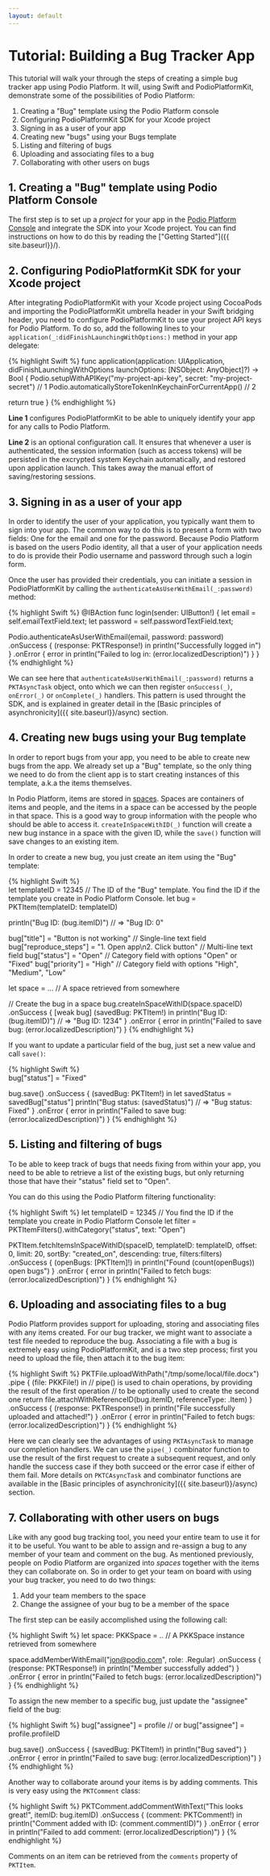 ```yaml
---
layout: default
---
```


# Tutorial: Building a Bug Tracker App

This tutorial will walk your through the steps of creating a simple bug tracker app using Podio Platform. It will, using Swift and PodioPlatformKit, demonstrate some of the possibilities of Podio Platform:

1. Creating a "Bug" template using the Podio Platform console
2. Configuring PodioPlatformKit SDK for your Xcode project
3. Signing in as a user of your app
4. Creating new "bugs" using your Bugs template
5. Listing and filtering of bugs
6. Uploading and associating files to a bug
7. Collaborating with other users on bugs

## 1. Creating a "Bug" template using Podio Platform Console

The first step is to set up a *project* for your app in the [Podio Platform Console](https://platform.podio.com) and integrate the SDK into your Xcode project. You can find instructions on how to do this by reading the ["Getting Started"]({{ site.baseurl}}/).

## 2. Configuring PodioPlatformKit SDK for your Xcode project

After integrating PodioPlatformKit with your Xcode project using CocoaPods and importing the PodioPlatformKit umbrella header in your Swift bridging header, you need to configure PodioPlatformKit to use your project API keys for Podio Platform. To do so, add the following lines to your `application(_:didFinishLaunchingWithOptions:)` method in your app delegate:

{% highlight Swift %}
func application(application: UIApplication, didFinishLaunchingWithOptions launchOptions: [NSObject: AnyObject]?) -> Bool {
  Podio.setupWithAPIKey("my-project-api-key", secret: "my-project-secret") // 1
  Podio.automaticallyStoreTokenInKeychainForCurrentApp()                   // 2

  return true
}
{% endhighlight %}

**Line 1** configures PodioPlatformKit to be able to uniquely identify your app for any calls to Podio Platform.

**Line 2** is an optional configuration call. It ensures that whenever a user is authenticated, the session information (such as access tokens) will be persisted in the excrypted system Keychain automatically, and restored upon application launch. This takes away the manual effort of saving/restoring sessions.

## 3. Signing in as a user of your app

In order to identify the user of your application, you typically want them to sign into your app. The common way to do this is to present a form with two fields: One for the email and one for the password. Because Podio Platform is based on the users Podio identity, all that a user of your application needs to do is provide their Podio username and password through such a login form.

Once the user has provided their credentials, you can initiate a session in PodioPlatformKit by calling the `authenticateAsUserWithEmail(_:password)` method:

{% highlight Swift %}
@IBAction func login(sender: UIButton!) {
  let email = self.emailTextField.text;
  let password = self.passwordTextField.text;
  
  Podio.authenticateAsUserWithEmail(email, password: password)
    .onSuccess { (response: PKTResponse!) in
      println("Successfully logged in")
    }
    .onError { error in
      println("Failed to log in: \(error.localizedDescription)")
    }
}
{% endhighlight %}

We can see here that `authenticateAsUserWithEmail(_:password)` returns a `PKTAsyncTask` object, onto which we can then register `onSuccess(_)`, `onError(_)` or `onComplete(_)` handlers. This pattern is used throught the SDK, and is explained in greater detail in the [Basic principles of asynchronicity]({{ site.baseurl}}/async) section.

## 4. Creating new bugs using your Bug template

In order to report bugs from your app, you need to be able to create new bugs from the app. We already set up a "Bug" template, so the only thing we need to do from the client app is to start creating instances of this template, a.k.a the items themselves.

In Podio Platform, items are stored in [spaces](https://platform.podio.com/docs/spaces). Spaces are containers of items and people, and the items in a space can be accessed by the people in that space. This is a good way to group information with the people who should be able to access it. `createInSpaceWithID(_)` function will create a new bug instance in a space with the given ID, while the `save()` function will save changes to an existing item.

In order to create a new bug, you just create an item using the "Bug" template:

{% highlight Swift %}  
let templateID = 12345 // The ID of the "Bug" template. You find the ID if the template you create in Podio Platform Console.
let bug = PKTItem(templateID: templateID)

println("Bug ID: \(bug.itemID)") // => "Bug ID: 0"

bug["title"] = "Button is not working"                  // Single-line text field
bug["reproduce_steps"] = "1. Open app\n2. Click button" // Multi-line text field
bug["status"] = "Open"                                  // Category field with options "Open" or "Fixed"
bug["priority"] = "High"                                // Category field with options "High", "Medium", "Low"

let space = ... // A space retrieved from somewhere

// Create the bug in a space
bug.createInSpaceWithID(space.spaceID)
  .onSuccess { [weak bug] (savedBug: PKTItem!) in
    println("Bug ID: \(bug.itemID)") // => "Bug ID: 1234"
  }
  .onError { error in
    println("Failed to save bug: \(error.localizedDescription)")
  }
{% endhighlight %}

If you want to update a particular field of the bug, just set a new value and call `save()`:

{% highlight Swift %}  
bug["status"] = "Fixed"

bug.save()
  .onSuccess { (savedBug: PKTItem!) in
    let savedStatus = savedBug["status"]
    println("Bug status: \(savedStatus)") // => "Bug status: Fixed"
  }
  .onError { error in
    println("Failed to save bug: \(error.localizedDescription)")
  }
{% endhighlight %}

## 5. Listing and filtering of bugs

To be able to keep track of bugs that needs fixing from within your app, you need to be able to retrieve a list of the existing bugs, but only returning those that have their "status" field set to "Open". 

You can do this using the Podio Platform filtering functionality:

{% highlight Swift %}
let templateID = 12345 // You find the ID if the template you create in Podio Platform Console
let filter = PKTItemFilters().withCategory("status", text: "Open")

PKTItem.fetchItemsInSpaceWithID(spaceID, templateID: templateID, offset: 0, limit: 20, sortBy: "created_on", descending: true, filters:filters)
  .onSuccess { (openBugs: [PKTItem]!) in
    println("Found \(count(openBugs)) open bugs")
  }
  .onError { error in
    println("Failed to fetch bugs: \(error.localizedDescription)")
  }
{% endhighlight %}

## 6. Uploading and associating files to a bug

Podio Platform provides support for uploading, storing and associating files with any items created. For our bug tracker, we might want to associate a test file needed to reproduce the bug. Associating a file with a bug is extremely easy using PodioPlatformKit, and is a two step process; first you need to upload the file, then attach it to the bug item:

{% highlight Swift %}
PKTFile.uploadWithPath("/tmp/some/local/file.docx")
  .pipe { (file: PKKFile!) in
    // pipe() is used to chain operations, by providing the result of the first operation
    // to be optionally used to create the second one
    return file.attachWithReferenceID(bug.itemID, referenceType: .Item)
  }
  .onSuccess { (response: PKTResponse!) in
    println("File successfully uploaded and attached!")
  }
  .onError { error in
    println("Failed to fetch bugs: \(error.localizedDescription)")
  }
{% endhighlight %}

Here we can clearly see the advantages of using `PKTAsyncTask` to manage our completion handlers. We can use the `pipe(_)` combinator function to use the result of the first request to create a subsequent request, and only handle the success case if they both succeed or the error case if either of them fail. More details on `PKTCAsyncTask` and combinator functions are available in the [Basic principles of asynchronicity]({{ site.baseurl}}/async) section.

## 7. Collaborating with other users on bugs

Like with any good bug tracking tool, you need your entire team to use it for it to be useful. You want to be able to assign and re-assign a bug to any member of your team and comment on the bug. As mentioned previously, people on Podio Platform are organized into *spaces* together with the items they can collaborate on. So in order to get your team on board with using your bug tracker, you need to do two things:

1. Add your team members to the space
2. Change the assignee of your bug to be a member of the space

The first step can be easily accomplished using the following call:

{% highlight Swift %}
let space: PKKSpace = .. // A PKKSpace instance retrieved from somewhere

space.addMemberWithEmail("jon@podio.com", role: .Regular)
  .onSuccess { (response: PKTResponse!) in
    println("Member successfully added")
  }
  .onError { error in
    println("Failed to fetch bugs: \(error.localizedDescription)")
  }
{% endhighlight %}

To assign the new member to a specific bug, just update the "assignee" field of the bug:

{% highlight Swift %}
bug["assignee"] = profile
// or
bug["assignee"] = profile.profileID

bug.save()
  .onSuccess { (savedBug: PKTItem!) in
    println("Bug saved")
  }
  .onError { error in
    println("Failed to save bug: \(error.localizedDescription)")
  }
{% endhighlight %}

Another way to collaborate around your items is by adding comments. This is very easy using the `PKTComment` class:

{% highlight Swift %}
PKTComment.addCommentWithText("This looks great!", itemID: bug.itemID)
  .onSuccess { (comment: PKTComment!) in
    println("Comment added with ID: \(comment.commentID)")
  }
  .onError { error in
    println("Failed to add comment: \(error.localizedDescription)")
  }
{% endhighlight %}

Comments on an item can be retrieved from the `comments` property of `PKTItem`.
